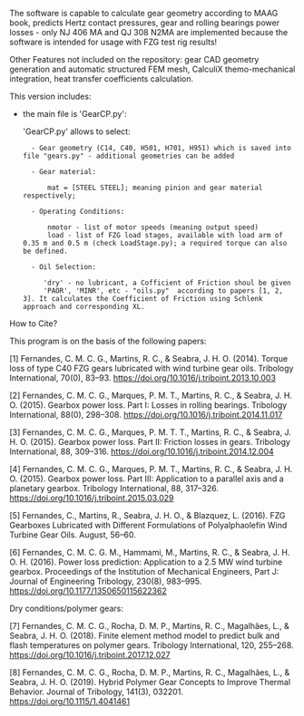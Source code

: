 The software is capable to calculate gear geometry according to MAAG book, predicts Hertz contact pressures, gear and rolling bearings power losses - only NJ 406 MA and QJ 308 N2MA are implemented because the software is intended for usage with FZG test rig results!

Other Features not included on the repository: gear CAD geometry generation and automatic structured FEM mesh, CalculiX themo-mechanical integration, heat transfer coefficients calculation.

This version includes:

- the main file is 'GearCP.py':

    'GearCP.py' allows to select:
    
        - Gear geometry (C14, C40, H501, H701, H951) which is saved into file "gears.py" - additional geometries can be added
        
        - Gear material:
        
            mat = [STEEL STEEL]; meaning pinion and gear material respectively;
            
        - Operating Conditions:
        
            nmotor - list of motor speeds (meaning output speed)
            load - list of FZG load stages, available with load arm of 0.35 m and 0.5 m (check LoadStage.py); a required torque can also be defined.
            
        - Oil Selection:
        
           'dry' - no lubricant, a Cofficient of Friction shoul be given
           'PAOR', 'MINR', etc - "oils.py"  according to papers [1, 2, 3]. It calculates the Coefficient of Friction using Schlenk approach and corresponding XL.
           
           
 How to Cite?

 This program is on the basis of the following papers:
 
 [1] Fernandes, C. M. C. G., Martins, R. C., & Seabra, J. H. O. (2014). Torque loss of type C40 FZG gears lubricated with wind turbine gear oils. Tribology International, 70(0), 83–93. https://doi.org/10.1016/j.triboint.2013.10.003
 
 [2] Fernandes, C. M. C. G., Marques, P. M. T., Martins, R. C., & Seabra, J. H. O. (2015). Gearbox power loss. Part I: Losses in rolling bearings. Tribology International, 88(0), 298–308. https://doi.org/10.1016/j.triboint.2014.11.017
 
 [3] Fernandes, C. M. C. G., Marques, P. M. T. T., Martins, R. C., & Seabra, J. H. O. (2015). Gearbox power loss. Part II: Friction losses in gears. Tribology International, 88, 309–316. https://doi.org/10.1016/j.triboint.2014.12.004
 
 [4] Fernandes, C. M. C. G., Marques, P. M. T., Martins, R. C., & Seabra, J. H. O. (2015). Gearbox power loss. Part III: Application to a parallel axis and a planetary gearbox. Tribology International, 88, 317–326. https://doi.org/10.1016/j.triboint.2015.03.029
 
 [5] Fernandes, C., Martins, R., Seabra, J. H. O., & Blazquez, L. (2016). FZG Gearboxes Lubricated with Different Formulations of Polyalphaolefin Wind Turbine Gear Oils. August, 56–60.
 
 [6] Fernandes, C. M. C. G. M., Hammami, M., Martins, R. C., & Seabra, J. H. O. H. (2016). Power loss prediction: Application to a 2.5 MW wind turbine gearbox. Proceedings of the Institution of Mechanical Engineers, Part J: Journal of Engineering Tribology, 230(8), 983–995. https://doi.org/10.1177/1350650115622362
 
 Dry conditions/polymer gears:
 
 [7] Fernandes, C. M. C. G., Rocha, D. M. P., Martins, R. C., Magalhães, L., & Seabra, J. H. O. (2018). Finite element method model to predict bulk and flash temperatures on polymer gears. Tribology International, 120, 255–268. https://doi.org/10.1016/j.triboint.2017.12.027
 
 [8] Fernandes, C. M. C. G., Rocha, D. M. P., Martins, R. C., Magalhães, L., & Seabra, J. H. O. (2019). Hybrid Polymer Gear Concepts to Improve Thermal Behavior. Journal of Tribology, 141(3), 032201. https://doi.org/10.1115/1.4041461
